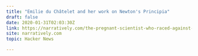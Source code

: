 ```yaml
---
title: "Emilie du Châtelet and her work on Newton's Principia"
draft: false
date: 2020-01-31T02:03:30Z
link: https://narratively.com/the-pregnant-scientist-who-raced-against-death-to-transform-physics/?utm_medium=RSS&utm_source=hune
site: narratively.com
topic: Hacker News  

---
```

